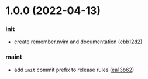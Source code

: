 # 1.0.0 (2022-04-13)


### init

* create remember.nvim and documentation ([ebb12d2](https://github.com/vladdoster/remember.nvim/commit/ebb12d2ecb48b2e058bcb0ae532644819e6ede6f))

### maint

* add `init` commit prefix to release rules ([ea13b62](https://github.com/vladdoster/remember.nvim/commit/ea13b62fcf91a2bbf3bb4bd0bfec79b36ad02b48))
